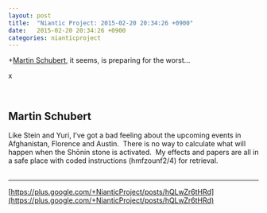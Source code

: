 ```yaml
---
layout: post
title:  "Niantic Project: 2015-02-20 20:34:26 +0900"
date:   2015-02-20 20:34:26 +0900
categories: nianticproject
---
```

+[Martin Schubert](https://plus.google.com/100425314717666507497 ""), it seems, is preparing for the worst...

x<div class="shared"><br /><h2>Martin Schubert</h2>Like Stein and Yuri, I’ve got a bad feeling about the upcoming events in Afghanistan, Florence and Austin.  There is no way to calculate what will happen when the Shōnin stone is activated.  My effects and papers are all in a safe place with coded instructions (hmfzounf2/4) for retrieval. <br /><br /></div>
- - -
[https://plus.google.com/+NianticProject/posts/hQLwZr6tHRd](https://plus.google.com/+NianticProject/posts/hQLwZr6tHRd)
